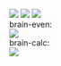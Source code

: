 <a href="https://codeclimate.com/github/codeclimate/codeclimate/maintainability"><img src="https://api.codeclimate.com/v1/badges/a99a88d28ad37a79dbf6/maintainability" /></a>
<a href="https://codeclimate.com/github/codeclimate/codeclimate/test_coverage"><img src="https://api.codeclimate.com/v1/badges/a99a88d28ad37a79dbf6/test_coverage" /></a>
<img src="https://travis-ci.org/andreiyastrzhembski/project-lvl1-s328.svg?branch=master" />
<br>
brain-even:
<br>
<a href="https://asciinema.org/a/KhBx2WDyWvayM46ZtdIJhtVXm" target="_blank"><img src="https://asciinema.org/a/KhBx2WDyWvayM46ZtdIJhtVXm.png" /></a>
<br>
brain-calc:
<br>
<a href="https://asciinema.org/a/mn4w9O2tmjQWPM9u28ff3IKlI" target="_blank"><img src="https://asciinema.org/a/mn4w9O2tmjQWPM9u28ff3IKlI.png" /></a>
